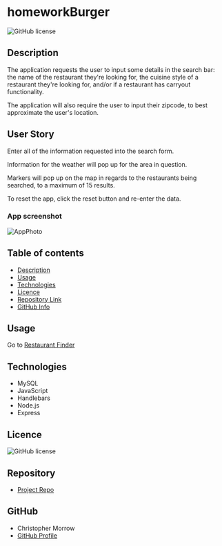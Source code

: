 # homeworkBurger

![GitHub license](https://img.shields.io/badge/license-MIT-blue.svg)

## Description 


The application requests the user to input some details in the search bar: the name of the restaurant they're looking for, the cuisine style of a restaurant they're looking for, and/or if a restaurant has carryout functionality.

The application will also require the user to input their zipcode, to best approximate the user's location.

## User Story

Enter all of the information requested into the search form.

Information for the weather will pop up for the area in question.

Markers will pop up on the map in regards to the restaurants being searched, to a maximum of 15 results.

To reset the app, click the reset button and re-enter the data.

### App screenshot

![AppPhoto](./Assets/image.png)   

## Table of contents

- [Description](#Description)
- [Usage](#Usage)
- [Technologies](#Technologies)
- [Licence](#Licence)
- [Repository Link](#Repository)
- [GitHub Info](#GitHub) 

## Usage

Go to [Restaurant Finder](https://morrow7564.github.io/Restaurant-Finder/) 


## Technologies
* MySQL
* JavaScript
* Handlebars
* Node.js
* Express

## Licence

![GitHub license](https://img.shields.io/badge/license-MIT-blue.svg)


## Repository

- [Project Repo](https://github.com/morrow7564/Restaurant-Finder)


## GitHub

- Christopher Morrow
- [GitHub Profile](https://github.com/morrow7564)


